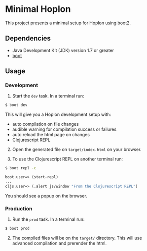 # Minimal Hoplon
This project presents a minimal setup for Hoplon using boot2.

## Dependencies
- Java Development Kit (JDK) version 1.7 or greater
- [boot][boot]

## Usage
### Development
1. Start the `dev` task. In a terminal run:
```bash
$ boot dev
```
This will give you a  Hoplon development setup with:
- auto compilation on file changes
- audible warning for compilation success or failures
- auto reload the html page on changes
- Clojurescript REPL

2. Open the generated file on `target/index.html` on your browser.

3. To use the Clojurescript REPL on another terminal run:
```bash
$ boot repl -c
```
```clj
boot.user=> (start-repl)
...
cljs.user=> (.alert js/window "From the Clojurescript REPL")
```
You should see a popup on the browser.

### Production
1. Run the `prod` task. In a terminal run:
```bash
$ boot prod
```

2. The compiled files will be on the `target/` directory. This will use advanced compilation and prerender the html.

[boot]: https://github.com/boot-clj/boot#install
